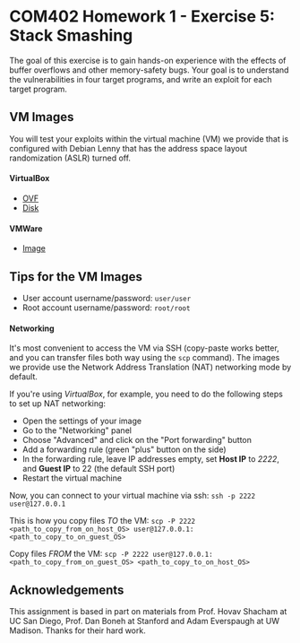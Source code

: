 # COM402 Homework 1 - Exercise 5: Stack Smashing  

The goal of this exercise is to gain hands-on experience with the effects of
buffer overflows and other memory-safety bugs. Your goal is to understand the
vulnerabilities in four target programs, and write an exploit for each target
program.

## VM Images

You will test your exploits within the virtual machine (VM) we provide that is
configured with Debian Lenny that has the address space layout randomization
(ASLR) turned off.

#### VirtualBox
+ [OVF](http://com402.epfl.ch/download/Boxes2.ovf)
+ [Disk](http://com402.epfl.ch/download/Boxes2-disk1.vmdk)

#### VMWare
+ [Image](http://com402.epfl.ch/download/vmware-boxes-2.1.tar.bz2)

## Tips for the VM Images

+ User account username/password: `user/user`
+ Root account username/password: `root/root`

#### Networking

It's most convenient to access the VM via SSH (copy-paste works better, and you can transfer files both way using the `scp` command). The images we provide use the Network Address Translation (NAT) networking mode by default.

If you're using _VirtualBox_, for example, you need to do the following steps to set up NAT networking:
 * Open the settings of your image
 * Go to the "Networking" panel
 * Choose "Advanced" and click on the "Port forwarding" button
 * Add a forwarding rule (green "plus" button on the side)
 * In the forwarding rule, leave IP addresses empty, set **Host IP** to _2222_, and **Guest IP** to 22 (the default SSH port)
 * Restart the virtual machine

Now, you can connect to your virtual machine via ssh:
`ssh -p 2222 user@127.0.0.1`

This is how you copy files _TO_ the VM:
`scp -P 2222 <path_to_copy_from_on_host_OS> user@127.0.0.1:<path_to_copy_to_on_guest_OS>`

Copy files _FROM_ the VM:
`scp -P 2222 user@127.0.0.1:<path_to_copy_from_on_guest_OS> <path_to_copy_to_on_host_OS> `

## Acknowledgements

This assignment is based in part on materials from Prof. Hovav Shacham at UC San Diego, Prof. Dan Boneh at Stanford and Adam Everspaugh at UW Madison. Thanks for their hard work.
